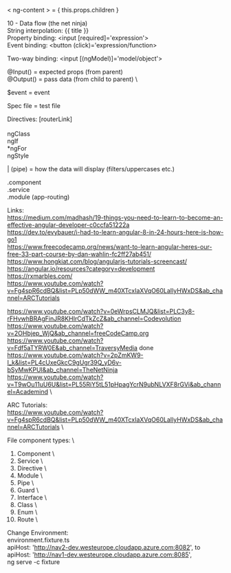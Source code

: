 < ng-content > = { this.props.children }

10 - Data flow (the net ninja) \
String interpolation: {{ title }} \
Property binding: <input [required]='expression'> \
Event binding: <button (click)='expression/function> 

Two-way binding: <input [(ngModel)]='model/object'>

@Input() = expected props (from parent) \
@Output() = pass data (from child to parent) \

$event = event

Spec file = test file

Directives:
[routerLink] \
<router-outlet> \
ngClass \
ngIf \
*ngFor \
ngStyle

| (pipe) = how the data will display (filters/uppercases etc.)

.component \
.service \
.module (app-routing)

Links: \
https://medium.com/madhash/19-things-you-need-to-learn-to-become-an-effective-angular-developer-c0ccfa51222a \
https://dev.to/evybauer/i-had-to-learn-angular-8-in-24-hours-here-is-how-go1 \
https://www.freecodecamp.org/news/want-to-learn-angular-heres-our-free-33-part-course-by-dan-wahlin-fc2ff27ab451/ \
https://www.hongkiat.com/blog/angularjs-tutorials-screencast/ \
https://angular.io/resources?category=development \
https://rxmarbles.com/ \
https://www.youtube.com/watch?v=Fg4spR6cdBQ&list=PLp50dWW_m40XTcxIaXVqO60LaIlyHWxDS&ab_channel=ARCTutorials


https://www.youtube.com/watch?v=0eWrpsCLMJQ&list=PLC3y8-rFHvwhBRAgFinJR8KHIrCdTkZcZ&ab_channel=Codevolution \
https://www.youtube.com/watch?v=2OHbjep_WjQ&ab_channel=freeCodeCamp.org \
https://www.youtube.com/watch?v=Fdf5aTYRW0E&ab_channel=TraversyMedia done \
https://www.youtube.com/watch?v=2pZmKW9-I_k&list=PL4cUxeGkcC9gUgr39Q_yD6v-bSyMwKPUI&ab_channel=TheNetNinja \
https://www.youtube.com/watch?v=T9wOu11uU6U&list=PL55RiY5tL51pHpagYcrN9ubNLVXF8rGVi&ab_channel=Academind \

ARC Tutorials: \
https://www.youtube.com/watch?v=Fg4spR6cdBQ&list=PLp50dWW_m40XTcxIaXVqO60LaIlyHWxDS&ab_channel=ARCTutorials \

File component types: \
1. Component \
2. Service \
3. Directive \
4. Module \
5. Pipe \
6. Guard \
7. Interface \
8. Class \
9. Enum \
10. Route \

Change Environment: \
environment.fixture.ts \
apiHost: 'http://nav2-dev.westeurope.cloudapp.azure.com:8082', to  \
apiHost: 'http://nav1-dev.westeurope.cloudapp.azure.com:8085', \
ng serve -c fixture


